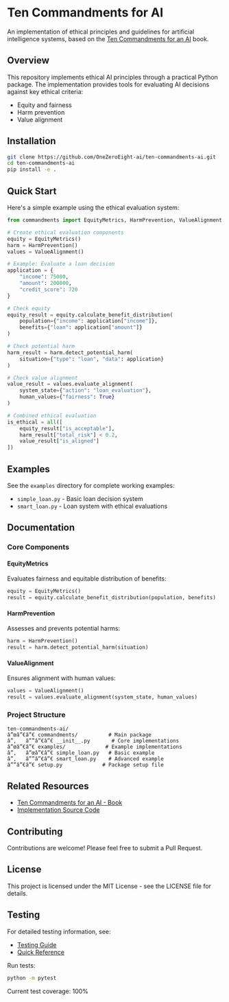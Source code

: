 ﻿# Ten Commandments for AI

An implementation of ethical principles and guidelines for artificial intelligence systems, based on the [Ten Commandments for an AI](https://a.co/d/2oH8YZT) book.

## Overview

This repository implements ethical AI principles through a practical Python package. The implementation provides tools for evaluating AI decisions against key ethical criteria:

- Equity and fairness
- Harm prevention
- Value alignment

## Installation

```bash
git clone https://github.com/OneZeroEight-ai/ten-commandments-ai.git
cd ten-commandments-ai
pip install -e .
```

## Quick Start

Here\'s a simple example using the ethical evaluation system:

```python
from commandments import EquityMetrics, HarmPrevention, ValueAlignment

# Create ethical evaluation components
equity = EquityMetrics()
harm = HarmPrevention()
values = ValueAlignment()

# Example: Evaluate a loan decision
application = {
    "income": 75000,
    "amount": 200000,
    "credit_score": 720
}

# Check equity
equity_result = equity.calculate_benefit_distribution(
    population={"income": application["income"]},
    benefits={"loan": application["amount"]}
)

# Check potential harm
harm_result = harm.detect_potential_harm(
    situation={"type": "loan", "data": application}
)

# Check value alignment
value_result = values.evaluate_alignment(
    system_state={"action": "loan_evaluation"},
    human_values={"fairness": True}
)

# Combined ethical evaluation
is_ethical = all([
    equity_result["is_acceptable"],
    harm_result["total_risk"] < 0.2,
    value_result["is_aligned"]
])
```

## Examples

See the `examples` directory for complete working examples:

- `simple_loan.py` - Basic loan decision system
- `smart_loan.py` - Loan system with ethical evaluations

## Documentation

### Core Components

#### EquityMetrics
Evaluates fairness and equitable distribution of benefits:
```python
equity = EquityMetrics()
result = equity.calculate_benefit_distribution(population, benefits)
```

#### HarmPrevention
Assesses and prevents potential harms:
```python
harm = HarmPrevention()
result = harm.detect_potential_harm(situation)
```

#### ValueAlignment
Ensures alignment with human values:
```python
values = ValueAlignment()
result = values.evaluate_alignment(system_state, human_values)
```

### Project Structure

```
ten-commandments-ai/
â”œâ”€â”€ commandments/          # Main package
â”‚   â””â”€â”€ __init__.py       # Core implementations
â”œâ”€â”€ examples/             # Example implementations
â”‚   â”œâ”€â”€ simple_loan.py   # Basic example
â”‚   â””â”€â”€ smart_loan.py    # Advanced example
â””â”€â”€ setup.py             # Package setup file
```

## Related Resources

- [Ten Commandments for an AI - Book](https://a.co/d/2oH8YZT)
- [Implementation Source Code](https://github.com/OneZeroEight-ai/ten-commandments-ai)

## Contributing

Contributions are welcome! Please feel free to submit a Pull Request.

## License

This project is licensed under the MIT License - see the LICENSE file for details.

## Testing

For detailed testing information, see:
- [Testing Guide](docs/testing/guide.md)
- [Quick Reference](docs/testing/quick_reference.md)

Run tests:
```bash
python -m pytest
```

Current test coverage: 100%

